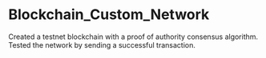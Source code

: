 # Blockchain_Custom_Network
Created a testnet blockchain with a proof of authority consensus algorithm. Tested the network by sending a successful transaction.
